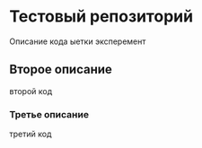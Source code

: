 # Тестовый репозиторий

Описание кода ыетки эксперемент



## Второе описание

второй код

### Третье описание

третий код

